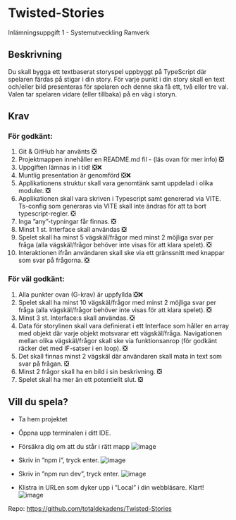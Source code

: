 # Twisted-Stories
Inlämningsuppgift 1 - Systemutveckling Ramverk

## Beskrivning
Du skall bygga ett textbaserat storyspel uppbyggt på TypeScript där spelaren färdas på stigar i din story. För varje punkt i din story skall en text och/eller bild presenteras för spelaren och denne ska få ett, två eller tre val. Valen tar spelaren vidare (eller tillbaka) på en väg i storyn.


 
 
## Krav

### För godkänt:

1.  Git & GitHub har använts  ❎
2.  Projektmappen innehåller en README.md fil - (läs ovan för mer info) ❎
3.  Uppgiften lämnas in i tid! ❎❌
4.  Muntlig presentation är genomförd ❎❌
5.  Applikationens struktur skall vara genomtänk samt uppdelad i olika moduler. ❎
6.  Applikationen skall vara skriven i Typescript samt genererad via VITE. Ts-config som generaras via VITE skall inte ändras för att ta bort typescript-regler. ❎
7.  Inga ”any”-typningar får finnas. ❎
8.  Minst 1 st. Interface skall användas ❎
9.  Spelet skall ha minst 5 vägskäl/frågor med minst 2 möjliga svar per fråga (alla vägskäl/frågor behöver inte visas för att klara spelet). ❎
10. Interaktionen ifrån användaren skall ske via ett gränssnitt med knappar som svar på frågorna. ❎

### För väl godkänt: 
1.  Alla punkter ovan (G-krav) är uppfyllda ❎❌
2.  Spelet skall ha minst 10 vägskäl/frågor med minst 2 möjliga svar per fråga (alla vägskäl/frågor behöver inte visas för att klara spelet). ❎
3.  Minst 3 st. Interface:s skall användas. ❎
4.  Data för storylinen skall vara definierat i ett Interface som håller en array med objekt där varje objekt motsvarar ett vägskäl/fråga. Navigationen mellan olika vägskäl/frågor skall ske via funktionsanrop (för godkänt räcker det med IF-satser i en loop). ❎
5.  Det skall finnas minst 2 vägskäl där användaren skall mata in text som svar på frågan. ❎
6.  Minst 2 frågor skall ha en bild i sin beskrivning. ❎
7.  Spelet skall ha mer än ett potentiellt slut. ❎


## Vill du spela?
* Ta hem projektet
* Öppna upp terminalen i ditt IDE. 
* Försäkra dig om att du står i rätt mapp   ![image](https://user-images.githubusercontent.com/90898648/168991798-8a00b52f-5d71-481e-bd65-3d727ca0fdc0.png)

* Skriv in ”npm i”, tryck enter.  ![image](https://user-images.githubusercontent.com/90898648/168991833-a7e85a8a-96ca-4533-b057-ca83cf5cca05.png)

* Skriv in ”npm run dev”, tryck enter.  ![image](https://user-images.githubusercontent.com/90898648/168991862-6872e2f0-afa5-4d47-9a26-d8c54b9b8f19.png)

* Klistra in URLen som dyker upp i ”Local” i din webbläsare. Klart! 
![image](https://user-images.githubusercontent.com/90898648/168991893-b83ae1d3-2e09-4b39-8b51-6de839908c10.png)

 

Repo: https://github.com/totaldekadens/Twisted-Stories
